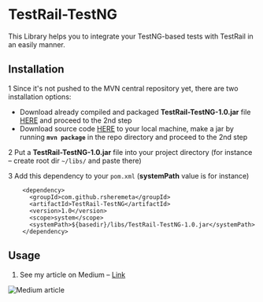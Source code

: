 # TestRail-TestNG
This  Library helps you to integrate your TestNG-based tests with TestRail in an easily manner.

## Installation
1 Since it's not pushed to the MVN central repository yet, there are two installation options:

* Download already compiled and packaged **TestRail-TestNG-1.0.jar** file [HERE][here] and proceed to the 2nd step
* Download source code [HERE][here] to your local machine, make a jar by running **`mvn package`** in the repo directory and proceed to the 2nd step

2 Put a **TestRail-TestNG-1.0.jar** file into your project directory (for instance – create root dir `~/libs/` and paste there)

3 Add this dependency to your `pom.xml` (**systemPath** value is for instance)
````
    <dependency>
      <groupId>com.github.rsheremeta</groupId>
      <artifactId>TestRail-TestNG</artifactId>
      <version>1.0</version>
      <scope>system</scope>
      <systemPath>${basedir}/libs/TestRail-TestNG-1.0.jar</systemPath>
    </dependency>
````

## Usage
1. See my article on Medium – [Link][link]

![Medium article](https://link.com)


[here]: https://github.com/RSheremeta/TestRail-TestNG/releases/tag/1.0
[link]: https://rsheremeta.medium.com/integrate-your-testng-tests-with-testrail-b7c72726a13c

